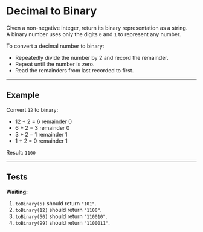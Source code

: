 # Decimal to Binary

Given a non-negative integer, return its binary representation as a string.  
A binary number uses only the digits `0` and `1` to represent any number.

To convert a decimal number to binary:  
- Repeatedly divide the number by 2 and record the remainder.  
- Repeat until the number is zero.  
- Read the remainders from last recorded to first.

---

## Example

Convert `12` to binary:  
- 12 ÷ 2 = 6 remainder 0  
- 6 ÷ 2 = 3 remainder 0  
- 3 ÷ 2 = 1 remainder 1  
- 1 ÷ 2 = 0 remainder 1  

Result: `1100`

---

## Tests

**Waiting:**
1. `toBinary(5)` should return `"101"`.  
2. `toBinary(12)` should return `"1100"`.  
3. `toBinary(50)` should return `"110010"`.  
4. `toBinary(99)` should return `"1100011"`.
